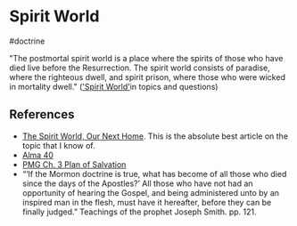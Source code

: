 # Spirit World
#doctrine

"The postmortal spirit world is a place where the spirits of those who have died live before the Resurrection. The spirit world consists of paradise, where the righteous dwell, and spirit prison, where those who were wicked in mortality dwell." (['Spirit World'](https://www.churchofjesuschrist.org/study/manual/gospel-topics/spirit-world)in topics and questions)

## References
- [The Spirit World, Our Next Home](/Reference-Material/The%20Spirit%20World,%20Our%20Next%20Home.md). This is the absolute best article on the topic that I know of.
- [Alma 40](https://www.churchofjesuschrist.org/study/scriptures/bofm/alma/40?lang=eng)
- [PMG Ch. 3 Plan of Salvation](https://www.churchofjesuschrist.org/study/manual/preach-my-gospel-a-guide-to-missionary-service/lesson-2-the-plan-of-salvation?lang=eng)
- “‘If the Mormon doctrine is true, what has become of all those who died since the days of the Apostles?’ All those who have not had an opportunity of hearing the Gospel, and being administered unto by an inspired man in the flesh, must have it hereafter, before they can be finally judged.” Teachings of the prophet Joseph Smith. pp. 121.